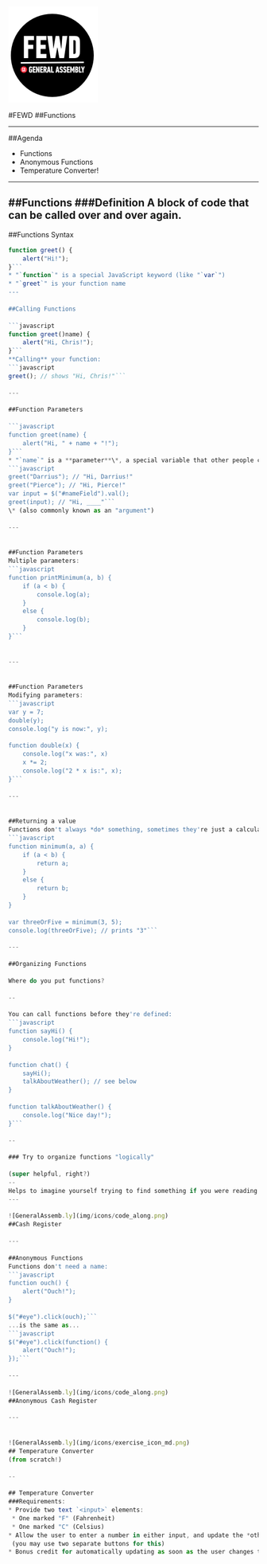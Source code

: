 ![GeneralAssemb.ly](img/icons/FEWD_Logo.png)

#FEWD
##Functions

---


##Agenda

*	Functions
*	Anonymous Functions
*	Temperature Converter!

---

##Functions
###Definition
A block of code that can be called over and over again.
---

##Functions Syntax

```javascript
function greet() {
	alert("Hi!");
}```
* "`function`" is a special JavaScript keyword (like "`var`")
* "`greet`" is your function name
---

##Calling Functions

```javascript
function greet()name) {
	alert("Hi, Chris!");
}```
**Calling** your function:
```javascript
greet(); // shows "Hi, Chris!"```

---

##Function Parameters

```javascript
function greet(name) {
	alert("Hi, " + name + "!");
}```
* "`name`" is a **parameter**\*, a special variable that other people can give your function.
```javascript
greet("Darrius"); // "Hi, Darrius!"
greet("Pierce"); // "Hi, Pierce!"
var input = $("#nameField").val();
greet(input); // "Hi, ____"```
\* (also commonly known as an "argument")

---


##Function Parameters
Multiple parameters:
```javascript
function printMinimum(a, b) {
	if (a < b) {
		console.log(a);
	}
	else {
		console.log(b);
	}
}```


---


##Function Parameters
Modifying parameters:
```javascript
var y = 7;
double(y);
console.log("y is now:", y);

function double(x) {
	console.log("x was:", x)
	x *= 2;
	console.log("2 * x is:", x);
}```

---


##Returning a value
Functions don't always *do* something, sometimes they're just a calculation.  Use `return` to give a value back to the caller.
```javascript
function minimum(a, a) {
	if (a < b) {
		return a;
	}
	else {
		return b;
	}
}

var threeOrFive = minimum(3, 5);
console.log(threeOrFive); // prints "3"```

---

##Organizing Functions

Where do you put functions?

--

You can call functions before they're defined:
```javascript
function sayHi() {
	console.log("Hi!");
}

function chat() {
	sayHi();
	talkAboutWeather(); // see below
}

function talkAboutWeather() {
	console.log("Nice day!");
}```

--

### Try to organize functions "logically"

(super helpful, right?)
--
Helps to imagine yourself trying to find something if you were reading the code for the first time.
---

![GeneralAssemb.ly](img/icons/code_along.png)
##Cash Register

---

##Anonymous Functions
Functions don't need a name:
```javascript
function ouch() {
	alert("Ouch!");
}

$("#eye").click(ouch);```
...is the same as...
```javascript
$("#eye").click(function() {
	alert("Ouch!");
});```

---

![GeneralAssemb.ly](img/icons/code_along.png)
##Anonymous Cash Register

---


![GeneralAssemb.ly](img/icons/exercise_icon_md.png)
## Temperature Converter
(from scratch!)

--

## Temperature Converter
###Requirements:
* Provide two text `<input>` elements:
 * One marked "F" (Fahrenheit)
 * One marked "C" (Celsius)
* Allow the user to enter a number in either input, and update the *other* input with the converted temperature
 (you may use two separate buttons for this)
* Bonus credit for automatically updating as soon as the user changes the value!

